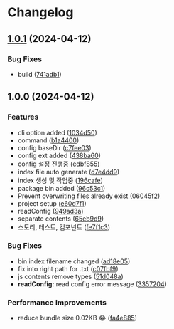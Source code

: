 # Changelog

## [1.0.1](https://github.com/mitchell-up/component-boilerplater/compare/v1.0.0...v1.0.1) (2024-04-12)


### Bug Fixes

* build ([741adb1](https://github.com/mitchell-up/component-boilerplater/commit/741adb1adc1e696c748882e6dcaf533e0d55b4a3))

## 1.0.0 (2024-04-12)


### Features

* cli option added ([1034d50](https://github.com/mitchell-up/component-boilerplater/commit/1034d50bbbfdf497789a968992513871a4f55b63))
* command ([b1a4400](https://github.com/mitchell-up/component-boilerplater/commit/b1a44000142a09aeb7d0663590d9807db0304280))
* config baseDir ([c7fee03](https://github.com/mitchell-up/component-boilerplater/commit/c7fee03c9185f5e1b816d918e9feb54bf0c4a420))
* config ext added ([438ba60](https://github.com/mitchell-up/component-boilerplater/commit/438ba60aa593f7ea7d4501107548ec9c8eb3661d))
* config 설정 진행중 ([edbf855](https://github.com/mitchell-up/component-boilerplater/commit/edbf855e94ae68c3d2921e229b1b0eb718337b09))
* index file auto generate ([d7e4dd9](https://github.com/mitchell-up/component-boilerplater/commit/d7e4dd972bd0fd6013874668cccb3686d965dac8))
* index 생성 및 작업중 ([196cafe](https://github.com/mitchell-up/component-boilerplater/commit/196cafedcd8d702d2476004ec91dbcfafc8fa8a7))
* package bin added ([96c53c1](https://github.com/mitchell-up/component-boilerplater/commit/96c53c10b49f22d640ac581a8750dcd1db392f0c))
* Prevent overwriting files already exist ([06045f2](https://github.com/mitchell-up/component-boilerplater/commit/06045f2ffa71609a95e6e22c05adf28d0f61f4e5))
* project setup ([e60d7f1](https://github.com/mitchell-up/component-boilerplater/commit/e60d7f12d5dc71bb7aa0f31d4e3e6a5a8983aac4))
* readConfig ([949ad3a](https://github.com/mitchell-up/component-boilerplater/commit/949ad3a8de547805e84e2bfeec8271aaedb18b88))
* separate contents ([65eb9d9](https://github.com/mitchell-up/component-boilerplater/commit/65eb9d9eacfbedc7ef382115ea61b9752c9c8935))
* 스토리, 테스트, 컴포넌트 ([fe7f1c3](https://github.com/mitchell-up/component-boilerplater/commit/fe7f1c3d086087648f273741d37a30611a24b907))


### Bug Fixes

* bin index filename changed ([ad18e05](https://github.com/mitchell-up/component-boilerplater/commit/ad18e055ba20cb5a236cbaf51b28d40e673ebfdd))
* fix into right path for .txt ([c07fbf9](https://github.com/mitchell-up/component-boilerplater/commit/c07fbf9daa242bfa2c7d0b0623bdcd67ba72816d))
* js contents remove types ([51d048a](https://github.com/mitchell-up/component-boilerplater/commit/51d048a88fcce1d0de0e975f3ef3fa3e3ef596d5))
* **readConfig:** read config error message ([3357204](https://github.com/mitchell-up/component-boilerplater/commit/335720446c446301882da63efe595b2f4bcb1f6c))


### Performance Improvements

* reduce bundle size 0.02KB 😂 ([fa4e885](https://github.com/mitchell-up/component-boilerplater/commit/fa4e885d357ae12b05ec0ac8dcc6a13e3a756501))
